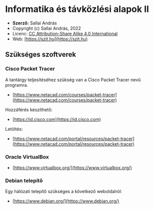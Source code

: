 # Informatika és távközlési alapok II

* **Szerző:** Sallai András
* Copyright (c) Sallai András, 2022
* Licenc: [CC Attribution-Share Alike 4.0 International](https://creativecommons.org/licenses/by-sa/4.0/)
* Web: [https://szit.hu](https://szit.hu)

## Szükséges szoftverek

### Cisco Packet Tracer

A tantárgy teljesítéséhez szükség van a Cisco Packet Tracer nevű programra.

* [https://www.netacad.com/courses/packet-tracer](https://www.netacad.com/courses/packet-tracer)

Hozzáférés készíthető:

* [https://id.cisco.com](https://id.cisco.com)

Letöltés:

* [https://www.netacad.com/portal/resources/packet-tracer](https://www.netacad.com/portal/resources/packet-tracer)

### Oracle VirtualBox

* [https://www.virtualbox.org/](https://www.virtualbox.org/)

### Debian telepítő

Egy hálózati telepítő szükséges a következő weboldalról:

* [https://www.debian.org/](https://www.debian.org/)
